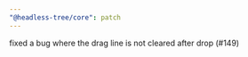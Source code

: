 ```yaml
---
"@headless-tree/core": patch
---
```


fixed a bug where the drag line is not cleared after drop (#149)
